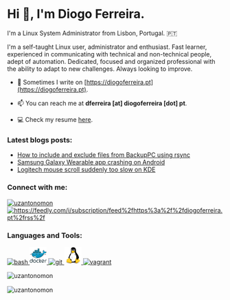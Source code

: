 <h1 align="left">Hi 👋, I'm Diogo Ferreira.</h1>
<p>I'm a Linux System Administrator from Lisbon, Portugal. 🇵🇹</p>
<p>I'm a self-taught Linux user, administrator and enthusiast. Fast learner, experienced in communicating with technical and non-technical people, adept of automation. Dedicated, focused and organized professional with the ability to adapt to new challenges. Always looking to improve.</p>

- 📝 Sometimes I write on [https://diogoferreira.pt](https://diogoferreira.pt).

- 📫 You can reach me at **dferreira [at] diogoferreira [dot] pt**.

- 💻 Check my resume [here](https://github.com/uzantonomon/resume).

### Latest blogs posts:
<!-- BLOG-POST-LIST:START -->
- [How to include and exclude files from BackupPC using rsync](https://diogoferreira.pt/how-to-include-and-exclude-folders-from-backuppc-using-rsync/)
- [Samsung Galaxy Wearable app crashing on Android](https://diogoferreira.pt/samsung-galaxy-wearable-app-crashing-on-android/)
- [Logitech mouse scroll suddenly too slow on KDE](https://diogoferreira.pt/logitech-mouse-scroll-suddenly-too-slow-on-kde/)
<!-- BLOG-POST-LIST:END -->

<h3 align="left">Connect with me:</h3>
<p align="left">
<a href="https://twitter.com/uzantonomon" target="blank"><img align="center" src="https://raw.githubusercontent.com/rahuldkjain/github-profile-readme-generator/master/src/images/icons/Social/twitter.svg" alt="uzantonomon" height="30" width="40" /></a>
<a href="https://feedly.com/i/subscription/feed%2fhttps%3a%2f%2fdiogoferreira.pt%2frss%2f" target="blank"><img align="center" src="https://raw.githubusercontent.com/rahuldkjain/github-profile-readme-generator/master/src/images/icons/Social/rss.svg" alt="https://feedly.com/i/subscription/feed%2fhttps%3a%2f%2fdiogoferreira.pt%2frss%2f" height="30" width="40" /></a>
</p>

<h3 align="left">Languages and Tools:</h3>
<p align="left"> <a href="https://www.gnu.org/software/bash/" target="_blank"> <img src="https://www.vectorlogo.zone/logos/gnu_bash/gnu_bash-icon.svg" alt="bash" width="40" height="40"/> </a> <a href="https://www.docker.com/" target="_blank"> <img src="https://raw.githubusercontent.com/devicons/devicon/master/icons/docker/docker-original-wordmark.svg" alt="docker" width="40" height="40"/> </a> <a href="https://git-scm.com/" target="_blank"> <img src="https://www.vectorlogo.zone/logos/git-scm/git-scm-icon.svg" alt="git" width="40" height="40"/> </a> <a href="https://www.linux.org/" target="_blank"> <img src="https://raw.githubusercontent.com/devicons/devicon/master/icons/linux/linux-original.svg" alt="linux" width="40" height="40"/> </a> <a href="https://www.vagrantup.com/" target="_blank"> <img src="https://www.vectorlogo.zone/logos/vagrantup/vagrantup-icon.svg" alt="vagrant" width="40" height="40"/> </a> </p>

<p><img align="center" src="https://github-readme-stats-git-masterrstaa-rickstaa.vercel.app/api/top-langs/?username=uzantonomon&show_icons=true&locale=en&layout=compact" alt="uzantonomon" /></p>

<p><img align="center" src="https://github-readme-streak-stats.herokuapp.com/?user=uzantonomon&" alt="uzantonomon" /></p>

